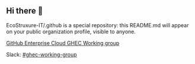 ## Hi there 👋

<!--

**Here are some ideas to get you started:**

🙋‍♀️ A short introduction - what is your organization all about?
🌈 Contribution guidelines - how can the community get involved?
👩‍💻 Useful resources - where can the community find your docs? Is there anything else the community should know?
🍿 Fun facts - what does your team eat for breakfast?
🧙 Remember, you can do mighty things with the power of [Markdown](https://docs.github.com/github/writing-on-github/getting-started-with-writing-and-formatting-on-github/basic-writing-and-formatting-syntax)
-->

EcoStruxure-IT/.github is a special repository: this README.md will appear on your public organization profile, visible to anyone.


[GitHub Enterprise Cloud GHEC Working group]( https://se-ivan.atlassian.net/wiki/spaces/IVAN/pages/4067786795/GitHub+Enterprise+Cloud+GHEC+Working+group)

Slack:  [#ghec-working-group](https://itbsoftware.slack.com/archives/C064Y0CDGLD)
